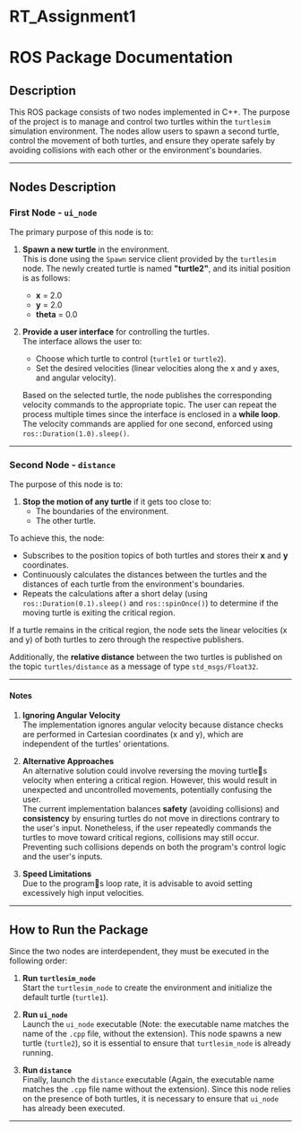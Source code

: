 # RT_Assignment1

# **ROS Package Documentation**

## **Description**

This ROS package consists of two nodes implemented in C++. The purpose of the project is to manage and control two turtles within the `turtlesim` simulation environment. The nodes allow users to spawn a second turtle, control the movement of both turtles, and ensure they operate safely by avoiding collisions with each other or the environment's boundaries.

---

## **Nodes Description**

### **First Node - `ui_node`**

The primary purpose of this node is to:
1. **Spawn a new turtle** in the environment.  
   This is done using the `Spawn` service client provided by the `turtlesim` node. The newly created turtle is named **"turtle2"**, and its initial position is as follows:
   - **x** = 2.0  
   - **y** = 2.0  
   - **theta** = 0.0  

2. **Provide a user interface** for controlling the turtles.  
   The interface allows the user to:
   - Choose which turtle to control (`turtle1` or `turtle2`).
   - Set the desired velocities (linear velocities along the x and y axes, and angular velocity).  

   Based on the selected turtle, the node publishes the corresponding velocity commands to the appropriate topic. The user can repeat the process multiple times since the interface is enclosed in a **while loop**. The velocity commands are applied for one second, enforced using `ros::Duration(1.0).sleep()`.

---

### **Second Node - `distance`**

The purpose of this node is to:
1. **Stop the motion of any turtle** if it gets too close to:
   - The boundaries of the environment.
   - The other turtle.

To achieve this, the node:
- Subscribes to the position topics of both turtles and stores their **x** and **y** coordinates.
- Continuously calculates the distances between the turtles and the distances of each turtle from the environment's boundaries.
- Repeats the calculations after a short delay (using `ros::Duration(0.1).sleep()` and `ros::spinOnce()`) to determine if the moving turtle is exiting the critical region.  

If a turtle remains in the critical region, the node sets the linear velocities (x and y) of both turtles to zero through the respective publishers.

Additionally, the **relative distance** between the two turtles is published on the topic `turtles/distance` as a message of type `std_msgs/Float32`.

---

#### **Notes**

1. **Ignoring Angular Velocity**  
   The implementation ignores angular velocity because distance checks are performed in Cartesian coordinates (x and y), which are independent of the turtles' orientations.

2. **Alternative Approaches**  
   An alternative solution could involve reversing the moving turtles velocity when entering a critical region. However, this would result in unexpected and uncontrolled movements, potentially confusing the user.  
   The current implementation balances **safety** (avoiding collisions) and **consistency** by ensuring turtles do not move in directions contrary to the user's input. Nonetheless, if the user repeatedly commands the turtles to move toward critical regions, collisions may still occur. Preventing such collisions depends on both the program's control logic and the user's inputs.

3. **Speed Limitations**  
   Due to the programs loop rate, it is advisable to avoid setting excessively high input velocities.

---

## **How to Run the Package**

Since the two nodes are interdependent, they must be executed in the following order:

1. **Run `turtlesim_node`**  
   Start the `turtlesim_node` to create the environment and initialize the default turtle (`turtle1`).  

2. **Run `ui_node`**  
   Launch the `ui_node` executable (Note: the executable name matches the name of the `.cpp` file, without the extension). This node spawns a new turtle (`turtle2`), so it is essential to ensure that `turtlesim_node` is already running.  

3. **Run `distance`**  
   Finally, launch the `distance` executable (Again, the executable name matches the `.cpp` file name without the extension). Since this node relies on the presence of both turtles, it is necessary to ensure that `ui_node` has already been executed.

---




